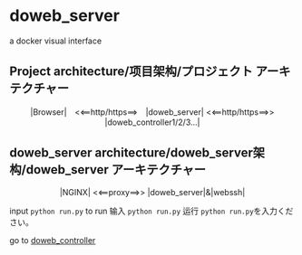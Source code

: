 # doweb_server
a docker visual interface

## Project architecture/项目架构/プロジェクト アーキテクチャー
<center> |Browser|　<<==http/https==>　|doweb_server| <<==http/https==>> |doweb_controller1/2/3...| </center>

## doweb_server architecture/doweb_server架构/doweb_server アーキテクチャー
<center> |NGINX| <<==proxy==>> |doweb_server|&|webssh| </center>

input `python run.py` to run
输入 `python run.py` 运行
`python run.py`を入力ください。 

go to [doweb_controller](https://github.com/ChoungJX/doweb_controller)